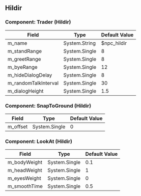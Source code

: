 ## Hildir

### Component: Trader (Hildir)

|Field|Type|Default Value|
|-----|----|-------------|
|m_name|System.String|$npc_hildir|
|m_standRange|System.Single|8|
|m_greetRange|System.Single|8|
|m_byeRange|System.Single|12|
|m_hideDialogDelay|System.Single|8|
|m_randomTalkInterval|System.Single|30|
|m_dialogHeight|System.Single|1.5|

### Component: SnapToGround (Hildir)

|Field|Type|Default Value|
|-----|----|-------------|
|m_offset|System.Single|0|

### Component: LookAt (Hildir)

|Field|Type|Default Value|
|-----|----|-------------|
|m_bodyWeight|System.Single|0.1|
|m_headWeight|System.Single|1|
|m_eyesWeight|System.Single|0|
|m_smoothTime|System.Single|0.5|

